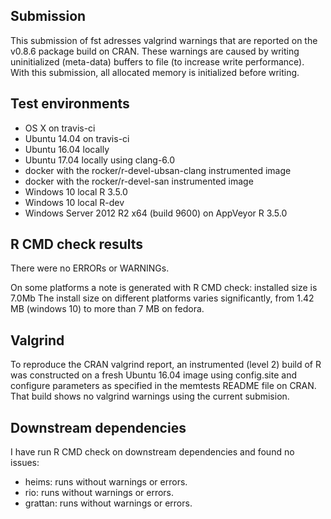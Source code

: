 
## Submission

This submission of fst adresses valgrind warnings that are reported on the v0.8.6 package build on CRAN. These warnings are caused by writing uninitialized (meta-data) buffers to file (to increase write performance). With this submission, all allocated memory is initialized before writing.

## Test environments

* OS X on travis-ci
* Ubuntu 14.04 on travis-ci
* Ubuntu 16.04 locally
* Ubuntu 17.04 locally using clang-6.0
* docker with the rocker/r-devel-ubsan-clang instrumented image
* docker with the rocker/r-devel-san instrumented image
* Windows 10 local R 3.5.0
* Windows 10 local R-dev
* Windows Server 2012 R2 x64 (build 9600) on AppVeyor R 3.5.0

## R CMD check results

There were no ERRORs or WARNINGs.

On some platforms a note is generated with R CMD check:
   installed size is 7.0Mb
The install size on different platforms varies significantly, from 1.42 MB (windows 10) to more than 7 MB on fedora.

## Valgrind

To reproduce the CRAN valgrind report, an instrumented (level 2) build of R was constructed on a fresh Ubuntu 16.04 image using config.site and configure parameters as specified in the memtests README file on CRAN. That build shows no valgrind warnings using the current submision.

## Downstream dependencies

I have run R CMD check on downstream dependencies and found no issues:

* heims: runs without warnings or errors.
* rio: runs without warnings or errors.
* grattan: runs without warnings or errors.
